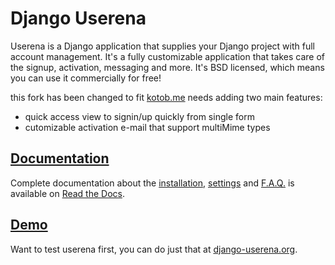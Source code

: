# Django Userena

Userena is a Django application that supplies your Django project with full
account management. It's a fully customizable application that takes care of
the signup, activation, messaging and more. It's BSD licensed, which means you
can use it commercially for free!

this fork has been changed to fit [kotob.me](http://beta.kotob.me) needs adding two main features:
* quick access view to signin/up quickly from single form
* cutomizable activation e-mail that support multiMime types

## [Documentation](http://docs.django-userena.org/en/latest/index.html)

Complete documentation about the
[installation](http://docs.django-userena.org/en/latest/installation.html),
[settings](http://docs.django-userena.org/en/latest/settings.html) and
[F.A.Q.](http://docs.django-userena.org/en/latest/faq.html) is available on
[Read the Docs](http://docs.django-userena.org/en/latest/index.html).

## [Demo](http://django-userena.org/)

Want to test userena first, you can do just that at [django-userena.org](http://django-userena.org/).
